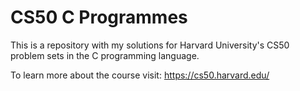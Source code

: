 # CS50 C Programmes

This is a repository with my solutions for Harvard University's CS50 problem sets in the C programming language.

To learn more about the course visit: https://cs50.harvard.edu/
